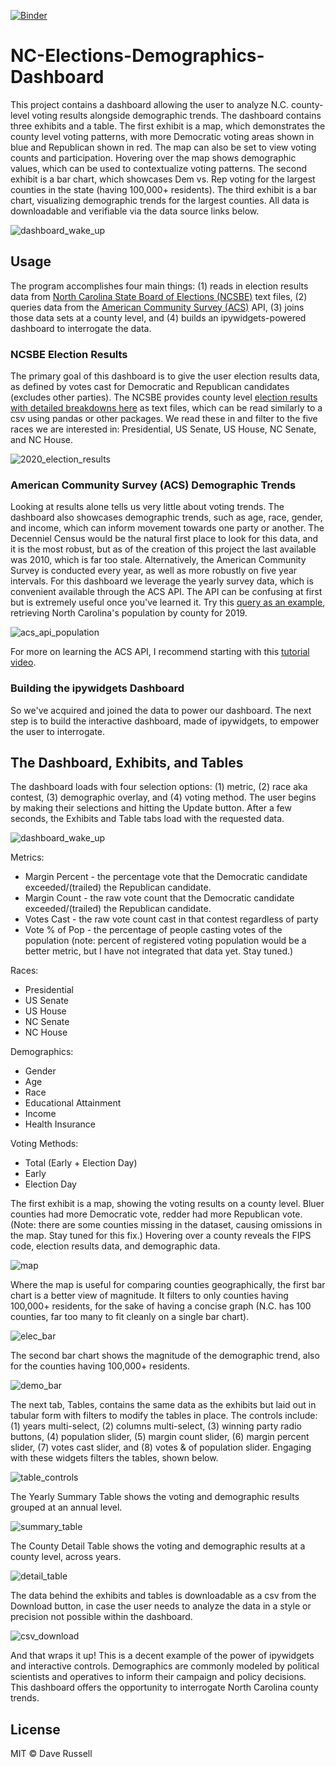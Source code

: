 [![Binder](https://mybinder.org/badge_logo.svg)](https://mybinder.org/v2/gh/drussel4/NC-Elections-Demographics-Dashboard/HEAD)

# NC-Elections-Demographics-Dashboard
This project contains a dashboard allowing the user to analyze N.C. county-level voting results alongside demographic trends. The dashboard contains three exhibits and a table. The first exhibit is a map, which demonstrates the county level voting patterns, with more Democratic voting areas shown in blue and Republican shown in red. The map can also be set to view voting counts and participation. Hovering over the map shows demographic values, which can be used to contextualize voting patterns. The second exhibit is a bar chart, which showcases Dem vs. Rep voting for the largest counties in the state (having 100,000+ residents). The third exhibit is a bar chart, visualizing demographic trends for the largest counties.  All data is downloadable and verifiable via the data source links below.

![dashboard_wake_up](https://github.com/drussel4/NC-Elections-Demographics-Dashboard/blob/master/img/dashboard_wake_up.png?raw=true)

## Usage
The program accomplishes four main things: (1) reads in election results data from [North Carolina State Board of Elections (NCSBE)](https://www.ncsbe.gov/results-data/election-results/historical-election-results-data#by-precinct) text files, (2) queries data from the [American Community Survey (ACS)](https://www.census.gov/programs-surveys/acs) API, (3) joins those data sets at a county level, and (4) builds an ipywidgets-powered dashboard to interrogate the data.

### NCSBE Election Results

The primary goal of this dashboard is to give the user election results data, as defined by votes cast for Democratic and Republican candidates (excludes other parties). The NCSBE provides county level [election results with detailed breakdowns here](https://www.ncsbe.gov/results-data/election-results/historical-election-results-data#by-precinct) as text files, which can be read similarly to a csv using pandas or other packages. We read these in and filter to the five races we are interested in: Presidential, US Senate, US House, NC Senate, and NC House.

![2020_election_results](https://github.com/drussel4/NC-Elections-Demographics-Dashboard/blob/master/img/2020_election_results.png?raw=true)

### American Community Survey (ACS) Demographic Trends

Looking at results alone tells us very little about voting trends. The dashboard also showcases demographic trends, such as age, race, gender, and income, which can inform movement towards one party or another. The Decenniel Census would be the natural first place to look for this data, and it is the most robust, but as of the creation of this project the last available was 2010, which is far too stale. Alternatively, the American Community Survey is conducted every year, as well as more robustly on five year intervals. For this dashboard we leverage the yearly survey data, which is convenient available through the ACS API. The API can be confusing at first but is extremely useful once you've learned it. Try this [query as an example](https://api.census.gov/data/2019/acs/acsse?get=NAME,K200101_001E&for=county:*&in=state:37), retrieving North Carolina's population by county for 2019.

![acs_api_population](https://github.com/drussel4/NC-Elections-Demographics-Dashboard/blob/master/img/acs_api_population.png?raw=true)

For more on learning the ACS API, I recommend starting with this [tutorial video](https://www.youtube.com/watch?v=0NzNllnmTLA&t=2485s).

### Building the ipywidgets Dashboard

So we've acquired and joined the data to power our dashboard. The next step is to build the interactive dashboard, made of ipywidgets, to empower the user to interrogate.

## The Dashboard, Exhibits, and Tables

The dashboard loads with four selection options: (1) metric, (2) race aka contest, (3) demographic overlay, and (4) voting method. The user begins by making their selections and hitting the Update button. After a few seconds, the Exhibits and Table tabs load with the requested data.

![dashboard_wake_up](https://github.com/drussel4/NC-Elections-Demographics-Dashboard/blob/master/img/dashboard_wake_up.png?raw=true)

Metrics:
+ Margin Percent - the percentage vote that the Democratic candidate exceeded/(trailed) the Republican candidate.
+ Margin Count - the raw vote count that the Democratic candidate exceeded/(trailed) the Republican candidate.
+ Votes Cast - the raw vote count cast in that contest regardless of party
+ Vote % of Pop - the percentage of people casting votes of the population (note: percent of registered voting population would be a better metric, but I have not integrated that data yet. Stay tuned.)

Races:
+ Presidential
+ US Senate
+ US House
+ NC Senate
+ NC House

Demographics:
+ Gender
+ Age
+ Race
+ Educational Attainment
+ Income
+ Health Insurance

Voting Methods:
+ Total (Early + Election Day)
+ Early
+ Election Day

The first exhibit is a map, showing the voting results on a county level. Bluer counties had more Democratic vote, redder had more Republican vote. (Note: there are some counties missing in the dataset, causing omissions in the map. Stay tuned for this fix.) Hovering over a county reveals the FIPS code, election results data, and demographic data.

![map](https://github.com/drussel4/NC-Elections-Demographics-Dashboard/blob/master/img/map.png?raw=true)

Where the map is useful for comparing counties geographically, the first bar chart is a better view of magnitude. It filters to only counties having 100,000+ residents, for the sake of having a concise graph (N.C. has 100 counties, far too many to fit cleanly on a single bar chart).

![elec_bar](https://github.com/drussel4/NC-Elections-Demographics-Dashboard/blob/master/img/elec_bar.png?raw=true)

The second bar chart shows the magnitude of the demographic trend, also for the counties having 100,000+ residents.

![demo_bar](https://github.com/drussel4/NC-Elections-Demographics-Dashboard/blob/master/img/demo_bar.png?raw=true)

The next tab, Tables, contains the same data as the exhibits but laid out in tabular form with filters to modify the tables in place. The controls include: (1) years multi-select, (2) columns multi-select, (3) winning party radio buttons, (4) population slider, (5) margin count slider, (6) margin percent slider, (7) votes cast slider, and (8) votes & of population slider. Engaging with these widgets filters the tables, shown below.

![table_controls](https://github.com/drussel4/NC-Elections-Demographics-Dashboard/blob/master/img/table_controls.png?raw=true)

The Yearly Summary Table shows the voting and demographic results grouped at an annual level.

![summary_table](https://github.com/drussel4/NC-Elections-Demographics-Dashboard/blob/master/img/summary_table.png?raw=true)

The County Detail Table shows the voting and demographic results at a county level, across years.

![detail_table](https://github.com/drussel4/NC-Elections-Demographics-Dashboard/blob/master/img/detail_table.png?raw=true)

The data behind the exhibits and tables is downloadable as a csv from the Download button, in case the user needs to analyze the data in a style or precision not possible within the dashboard.

![csv_download](https://github.com/drussel4/NC-Elections-Demographics-Dashboard/blob/master/img/csv_download.png?raw=true)

And that wraps it up! This is a decent example of the power of ipywidgets and interactive controls. Demographics are commonly modeled by political scientists and operatives to inform their campaign and policy decisions. This dashboard offers the opportunity to interrogate North Carolina county trends.

## License

MIT © Dave Russell
